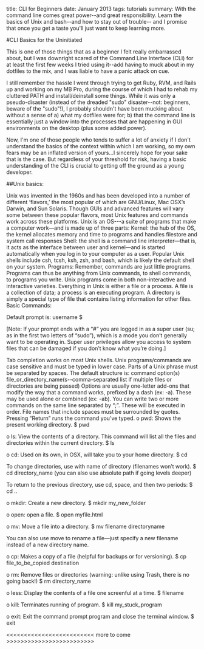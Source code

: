 title: CLI for Beginners
date: January 2013
tags: tutorials
summary: With the command line comes great power--and great responsibility. Learn the basics of Unix and bash--and how to stay out of trouble-- and I promise that once you get a taste you'll just want to keep learning more. 

#CLI Basics for the Uninitiated

This is one of those things that as a beginner I felt really embarrassed about, but I was downright scared of the Command Line Interface (CLI) for at least the first few weeks I tried using it--add having to muck about in my dotfiles to the mix, and I was liable to have a panic attack on cue.

I still remember the hassle I went through trying to get Ruby, RVM, and Rails up and working on my MB Pro, during the course of which I had to rehab my cluttered PATH and install/deinstall some things. While it was only a pseudo-disaster (instead of the dreaded "sudo" disaster--not: beginners, beware of the "sudo"!), I probably shouldn't have been mucking about without a sense of a) what my dotfiles were for; b) that the command line is essentially just a window into the processes that are happening in GUI environments on the desktop (plus some added power).

Now, I'm one of those people who tends to suffer a lot of anxiety if I don't understand the basics of the context within which I am working, so my own fears may be an inflated version of yours...I sincerely hope for your sake that is the case. But regardless of your threshold for risk, having a basic understanding of the CLI is crucial to getting off the ground as a young developer.

##Unix basics:

Unix was invented in the 1960s and has been developed into a number of different ‘flavors,’ the most popular of which are GNU/Linux, Mac OSX’s Darwin, and Sun Solaris.
Though GUIs and advanced features will vary some between these popular flavors, most Unix features and commands work across these platforms.
Unix is an OS---a suite of programs that make a computer work—and is made up of three parts:
Kernel: the hub of the OS, the kernel allocates memory and time to programs and handles filestore and system call responses
Shell: the shell is a command line interpreter—that is, it acts as the interface between user and kernel—and is started automatically when you log in to your computer as a user. Popular Unix shells include csh, tcsh, ksh, zsh, and bash, which is likely the default shell on your system.
Programs: Remember, commands are just little programs. Programs can thus be anything from Unix commands, to shell commands, to programs you write. Unix programs come in both non-interactive and interactive varieties.
Everything in Unix is either a file or a process. A file is a collection of data; a process is an executing program. A directory is simply a special type of file that contains listing information for other files.
Basic Commands:

Default prompt is: username $

[Note: If your prompt ends with a “#” you are logged in as a super user (su; as in the first two letters of “sudo”), which is a mode you don’t generally want to be operating in. Super user privileges allow you access to system files that can be damaged if you don’t know what you’re doing.]

Tab completion works on most Unix shells.
Unix programs/commands are case sensitive and must be typed in lower case. Parts of a Unix phrase must be separated by spaces.
The default structure is: command option(s) file_or_directory_name(s--comma-separated list if multiple files or directories are being passed)
Options are usually one-letter add-ons that modify the way that a command works, prefixed by a dash (ex: -a). These may be used alone or combined (ex: -ab).
You can write two or more commands on the same line separated by “;”. These will be executed in order.
File names that include spaces must be surrounded by quotes.
Pressing “Return” runs the command you’ve typed.
o   pwd: Shows the present working directory. $ pwd

o   ls: View the contents of a directory. This command will list all the files and directories within the current directory.  $ ls

o   cd: Used on its own, in OSX, will take you to your home directory. $ cd

To change directories, use with name of directory (filenames won’t work). $ cd directory_name (you can also use absolute path if going levels deeper)

To return to the previous directory, use cd, space, and then two periods: $ cd ..

o   mkdir: Create a new directory. $ mkdir my_new_folder

o   open: open a file. $ open myfile.html

o   mv: Move a file into a directory. $ mv filename directoryname

You can also use move to rename a file—just specify a new filename instead of a new
directory name.

o   cp: Makes a copy of a file (helpful for backups or for versioning). $ cp file_to_be_copied destination

o   rm: Remove files or directories (warning: unlike using Trash, there is no going back!) $ rm directory_name

o   less: Display the contents of a file one screenful at a time. $ filename

o   kill: Terminates running of program. $ kill my_stuck_program

o   exit: Exit the command prompt program and close the terminal window. $ exit

 

<<<<<<<<<<<<<<<<<<<<<<<<< more to come >>>>>>>>>>>>>>>>>>>>>>>>>

 